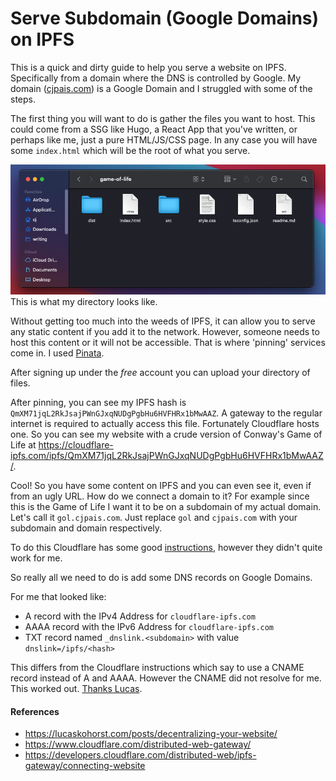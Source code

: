 # Serve Subdomain (Google Domains) on IPFS

This is a quick and dirty guide to help you serve a website on IPFS.
Specifically from a domain where the DNS is controlled by Google.
My domain ([cjpais.com](cjpais.com)) is a Google Domain and I struggled
with some of the steps.

The first thing you will want to do is gather the files you want to host.
This could come from a SSG like Hugo, a React App that you've written,
or perhaps like me, just a pure HTML/JS/CSS page. In any case you 
will have some `index.html` which will be the root of what you serve.

![Directory I will serve on IPFS](gol-ss.png)
This is what my directory looks like.

Without getting too much into the weeds of IPFS, it can allow you to
serve any static content if you add it to the network. However, someone
needs to host this content or it will not be accessible. That is where
'pinning' services come in. I used [Pinata](pinata.cloud).

After signing up under the *free* account you can upload your directory
of files.

After pinning, you can see my IPFS hash is
`QmXM71jqL2RkJsajPWnGJxqNUDgPgbHu6HVFHRx1bMwAAZ`. 
A gateway to the regular internet is required to actually access this
file. Fortunately Cloudflare hosts one. So you can see my website
with a crude version of Conway's Game of Life at
https://cloudflare-ipfs.com/ipfs/QmXM71jqL2RkJsajPWnGJxqNUDgPgbHu6HVFHRx1bMwAAZ/.

Cool! So you have some content on IPFS and you can even see it, even if from
an ugly URL. How do we connect a domain to it? For example since this is the
Game of Life I want it to be on a subdomain of my actual domain. Let's call
it `gol.cjpais.com`. Just replace `gol` and `cjpais.com` with your subdomain
and domain respectively.

To do this Cloudflare has some good [instructions](https://developers.cloudflare.com/distributed-web/ipfs-gateway/connecting-website), however they didn't quite
work for me.

So really all we need to do is add some DNS records on Google Domains.

For me that looked like:

* A record with the IPv4 Address for `cloudflare-ipfs.com`
* AAAA record with the IPv6 Address for `cloudflare-ipfs.com`
* TXT record named `_dnslink.<subdomain>` with value `dnslink=/ipfs/<hash>`

This differs from the Cloudflare instructions which say to use a CNAME record
instead of A and AAAA. However the CNAME did not resolve for me. This worked
out. [Thanks Lucas](https://lucaskohorst.com/posts/decentralizing-your-website/).


#### References

* https://lucaskohorst.com/posts/decentralizing-your-website/
* https://www.cloudflare.com/distributed-web-gateway/
* https://developers.cloudflare.com/distributed-web/ipfs-gateway/connecting-website